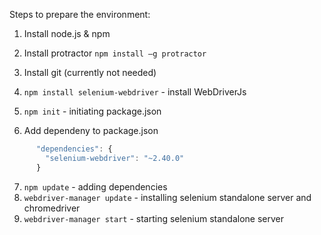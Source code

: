 Steps to prepare the environment:
1. Install node.js & npm
2. Install protractor `npm install –g protractor`
3. Install git (currently not needed)
4. `npm install selenium-webdriver` - install WebDriverJs

5. `npm init` - initiating package.json
6. Add dependeny to package.json
```js
      "dependencies": {
        "selenium-webdriver": "~2.40.0"
      }
```
7. `npm update` - adding dependencies
8. `webdriver-manager update` - installing selenium standalone server and chromedriver
9. `webdriver-manager start` - starting selenium standalone server